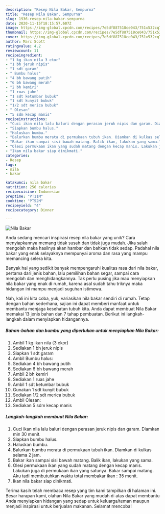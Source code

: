 ```yaml
---
description: "Resep Nila Bakar, Sempurna"
title: "Resep Nila Bakar, Sempurna"
slug: 1936-resep-nila-bakar-sempurna
date: 2020-11-15T18:15:57.607Z
image: https://img-global.cpcdn.com/recipes/7e5df887518ce043/751x532cq70/nila-bakar-foto-resep-utama.jpg
thumbnail: https://img-global.cpcdn.com/recipes/7e5df887518ce043/751x532cq70/nila-bakar-foto-resep-utama.jpg
cover: https://img-global.cpcdn.com/recipes/7e5df887518ce043/751x532cq70/nila-bakar-foto-resep-utama.jpg
author: Marc Scott
ratingvalue: 4.2
reviewcount: 11
recipeingredient:
- "1 kg ikan nila 3 ekor"
- "1 bh jeruk nipis"
- "1 sdt garam"
- " Bumbu halus"
- "4 bh bawang putih"
- "6 bh bawang merah"
- "2 bh kemiri"
- "1 ruas jahe"
- "1 sdt ketumbar bubuk"
- "1 sdt kunyit bubuk"
- "1/2 sdt merica bubuk"
- " Olesan"
- "5 sdm kecap manis"
recipeinstructions:
- "Cuci ikan nila lalu baluri dengan perasan jeruk nipis dan garam. Diamkan min 30 menit."
- "Siapkan bumbu halus."
- "Haluskan bumbu."
- "Balurkan bumbu merata di permukaan tubuh ikan. Diamkan di kulkas selama 2 jam."
- "Bakar ikan sampai sisi bawah matang. Balik ikan, lakukan yang sama."
- "Olesi permukaan ikan yang sudah matang dengan kecap manis. Lakukan juga di permukaan ikan yang satunya. Bakar sampai matang. Aku tadi membutuhkan waktu total membakar ikan : 35 menit."
- "Ikan nila bakar siap dinikmati."
categories:
- Resep
tags:
- nila
- bakar

katakunci: nila bakar 
nutrition: 256 calories
recipecuisine: Indonesian
preptime: "PT11M"
cooktime: "PT52M"
recipeyield: "4"
recipecategory: Dinner

---
```



![Nila Bakar](https://img-global.cpcdn.com/recipes/7e5df887518ce043/751x532cq70/nila-bakar-foto-resep-utama.jpg)

Anda sedang mencari inspirasi resep nila bakar yang unik? Cara menyiapkannya memang tidak susah dan tidak juga mudah. Jika salah mengolah maka hasilnya akan hambar dan bahkan tidak sedap. Padahal nila bakar yang enak selayaknya mempunyai aroma dan rasa yang mampu memancing selera kita.

Banyak hal yang sedikit banyak mempengaruhi kualitas rasa dari nila bakar, pertama dari jenis bahan, lalu pemilihan bahan segar, sampai cara mengolah dan menghidangkannya. Tak perlu pusing jika mau menyiapkan nila bakar yang enak di rumah, karena asal sudah tahu triknya maka hidangan ini mampu menjadi suguhan istimewa.




Nah, kali ini kita coba, yuk, variasikan nila bakar sendiri di rumah. Tetap dengan bahan sederhana, sajian ini dapat memberi manfaat untuk membantu menjaga kesehatan tubuh kita. Anda dapat membuat Nila Bakar memakai 13 jenis bahan dan 7 tahap pembuatan. Berikut ini langkah-langkah dalam menyiapkan hidangannya.

<!--inarticleads1-->

##### Bahan-bahan dan bumbu yang diperlukan untuk menyiapkan Nila Bakar:

1. Ambil 1 kg ikan nila (3 ekor)
1. Sediakan 1 bh jeruk nipis
1. Siapkan 1 sdt garam
1. Ambil  Bumbu halus:
1. Sediakan 4 bh bawang putih
1. Sediakan 6 bh bawang merah
1. Ambil 2 bh kemiri
1. Sediakan 1 ruas jahe
1. Ambil 1 sdt ketumbar bubuk
1. Gunakan 1 sdt kunyit bubuk
1. Sediakan 1/2 sdt merica bubuk
1. Ambil  Olesan:
1. Sediakan 5 sdm kecap manis




<!--inarticleads2-->

##### Langkah-langkah membuat Nila Bakar:

1. Cuci ikan nila lalu baluri dengan perasan jeruk nipis dan garam. Diamkan min 30 menit.
1. Siapkan bumbu halus.
1. Haluskan bumbu.
1. Balurkan bumbu merata di permukaan tubuh ikan. Diamkan di kulkas selama 2 jam.
1. Bakar ikan sampai sisi bawah matang. Balik ikan, lakukan yang sama.
1. Olesi permukaan ikan yang sudah matang dengan kecap manis. Lakukan juga di permukaan ikan yang satunya. Bakar sampai matang. Aku tadi membutuhkan waktu total membakar ikan : 35 menit.
1. Ikan nila bakar siap dinikmati.




Terima kasih telah membaca resep yang tim kami tampilkan di halaman ini. Besar harapan kami, olahan Nila Bakar yang mudah di atas dapat membantu Anda menyiapkan hidangan yang sedap untuk keluarga/teman maupun menjadi inspirasi untuk berjualan makanan. Selamat mencoba!
